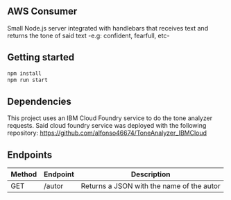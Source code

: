 ## AWS Consumer

Small Node.js server integrated with handlebars that receives text and returns the tone of said text -e.g: confident, fearfull, etc-


## Getting started
```sh
npm install
npm run start
```

## Dependencies

This project uses an IBM Cloud Foundry service to do the tone analyzer requests. Said cloud foundry service was deployed with the following repository: https://github.com/alfonso46674/ToneAnalyzer_IBMCloud

## Endpoints



| Method | Endpoint    | Description |
|--------|-------------|-------------|
| GET    | /autor    |   Returns a JSON with the name of the autor         |
